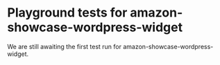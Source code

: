 # Playground tests for amazon-showcase-wordpress-widget
We are still awaiting the first test run for amazon-showcase-wordpress-widget.
